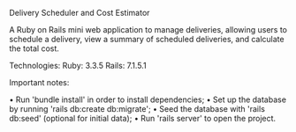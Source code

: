 Delivery Scheduler and Cost Estimator

A Ruby on Rails mini web application to manage deliveries, allowing users to schedule a delivery, view a summary of scheduled deliveries, and calculate the total cost.

Technologies:
Ruby: 3.3.5
Rails: 7.1.5.1

Important notes:

• Run 'bundle install' in order to install dependencies;
• Set up the database by running 'rails db:create db:migrate';
• Seed the database with 'rails db:seed' (optional for initial data);
• Run 'rails server' to open the project.

